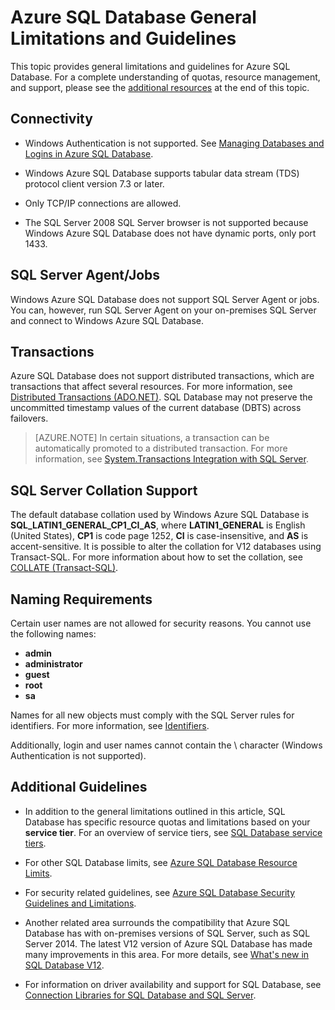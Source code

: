 <properties 
   pageTitle="Azure SQL Database General Limitations and Guidelines"
   description="This page describes some general limitations for Azure SQL Database as well as areas of interoperability and support."
   services="sql-database"
   documentationCenter="na"
   authors="rothja"
   manager="jeffreyg"
   editor="monicar" />
<tags
	ms.service="sql-database"
	ms.date="11/16/2015"
	wacn.date=""/>

# Azure SQL Database General Limitations and Guidelines

This topic provides general limitations and guidelines for Azure SQL Database. For a complete understanding of quotas, resource management, and support, please see the [additional resources](#additional-guidelines) at the end of this topic.

## Connectivity

 - Windows Authentication is not supported. See [Managing Databases and Logins in Azure SQL Database](/documentation/articles/sql-database-manage-logins). 

 - Windows Azure SQL Database supports tabular data stream (TDS) protocol client version 7.3 or later. 

 - Only TCP/IP connections are allowed.

 - The SQL Server 2008 SQL Server browser is not supported because Windows Azure SQL Database does not have dynamic ports, only port 1433.

## SQL Server Agent/Jobs

Windows Azure SQL Database does not support SQL Server Agent or jobs. You can, however, run SQL Server Agent on your on-premises SQL Server and connect to Windows Azure SQL Database.

## Transactions

Azure SQL Database does not support distributed transactions, which are transactions that affect several resources. For more information, see [Distributed Transactions (ADO.NET)](https://msdn.microsoft.com/zh-cn/library/ms254973.aspx). SQL Database may not preserve the uncommitted timestamp values of the current database (DBTS) across failovers.

> [AZURE.NOTE] In certain situations, a transaction can be automatically promoted to a distributed transaction. For more information, see [System.Transactions Integration with SQL Server](https://msdn.microsoft.com/zh-cn/library/ms172070.aspx).

## SQL Server Collation Support

The default database collation used by Windows Azure SQL Database is **SQL_LATIN1_GENERAL_CP1_CI_AS**, where **LATIN1_GENERAL** is English (United States), **CP1** is code page 1252, **CI** is case-insensitive, and **AS** is accent-sensitive. It is possible to alter the collation for V12 databases using Transact-SQL. For more information about how to set the collation, see [COLLATE (Transact-SQL)](https://msdn.microsoft.com/zh-cn/library/ms184391.aspx).

## Naming Requirements

Certain user names are not allowed for security reasons. You cannot use the following names:

 - **admin** 
 - **administrator** 
 - **guest** 
 - **root** 
 - **sa** 

Names for all new objects must comply with the SQL Server rules for identifiers. For more information, see [Identifiers](https://msdn.microsoft.com/zh-cn/library/ms175874.aspx).

Additionally, login and user names cannot contain the \ character (Windows Authentication is not supported).

## Additional Guidelines

- In addition to the general limitations outlined in this article, SQL Database has specific resource quotas and limitations based on your **service tier**. For an overview of service tiers, see [SQL Database service tiers](/documentation/articles/sql-database-service-tiers).

- For other SQL Database limits, see [Azure SQL Database Resource Limits](/documentation/articles/sql-database-resource-limits).

- For security related guidelines, see [Azure SQL Database Security Guidelines and Limitations](/documentation/articles/sql-database-security-guidelines).

- Another related area surrounds the compatibility that Azure SQL Database has with on-premises versions of SQL Server, such as SQL Server 2014. The latest V12 version of Azure SQL Database has made many improvements in this area. For more details, see [What's new in SQL Database V12](/documentation/articles/sql-database-v12-whats-new).

- For information on driver availability and support for SQL Database, see [Connection Libraries for SQL Database and SQL Server](/documentation/articles/sql-database-libraries).
